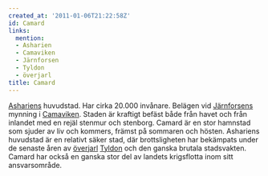 ```yaml
---
created_at: '2011-01-06T21:22:58Z'
id: Camard
links:
  mention:
  - Asharien
  - Camaviken
  - Järnforsen
  - Tyldon
  - överjarl
title: Camard
---
```


[Ashariens] huvudstad. Har cirka 20.000 invånare. Belägen vid [Järnforsens] mynning i [Camaviken].
Staden är kraftigt befäst både från havet och från inlandet med en rejäl stenmur och stenborg.
Camard är en stor hamnstad som sjuder av liv och kommers, främst på sommaren och hösten. Ashariens
huvudstad är en relativt säker stad, där brottsligheten har bekämpats under de senaste åren av
[överjarl][] [Tyldon] och den ganska brutala stadsvakten. Camard har också en ganska stor del av
landets krigsflotta inom sitt ansvarsområde.

  [Ashariens]: Asharien
  [Järnforsens]: Järnforsen
  [Camaviken]: Camaviken
  [överjarl]: överjarl
  [Tyldon]: Tyldon
